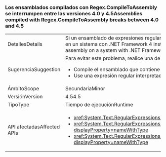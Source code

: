 ### <a name="assemblies-compiled-with-regexcompiletoassembly-breaks-between-40-and-45"></a><span data-ttu-id="f750b-101">Los ensamblados compilados con Regex.CompileToAssembly se interrumpen entre las versiones 4.0 y 4.5</span><span class="sxs-lookup"><span data-stu-id="f750b-101">Assemblies compiled with Regex.CompileToAssembly breaks between 4.0 and 4.5</span></span>

|   |   |
|---|---|
|<span data-ttu-id="f750b-102">Detalles</span><span class="sxs-lookup"><span data-stu-id="f750b-102">Details</span></span>|<span data-ttu-id="f750b-103">Si un ensamblado de expresiones regulares compiladas se crea con .NET Framework 4.5 pero tiene como destino .NET Framework 4, se inicia una excepción al intentar usar una de las expresiones regulares de ese ensamblado en un sistema con .NET Framework 4 instalado.</span><span class="sxs-lookup"><span data-stu-id="f750b-103">If an assembly of compiled regular expressions is built with the .NET Framework 4.5 but targets the .NET Framework 4, attempting to use one of the regular expressions in that assembly on a system with .NET Framework 4 installed throws an exception.</span></span>|
|<span data-ttu-id="f750b-104">Sugerencia</span><span class="sxs-lookup"><span data-stu-id="f750b-104">Suggestion</span></span>|<span data-ttu-id="f750b-105">Para evitar este problema, realice una de las acciones siguientes:</span><span class="sxs-lookup"><span data-stu-id="f750b-105">To work around this problem, you can do either of the following:</span></span><ul><li><span data-ttu-id="f750b-106">Compile el ensamblado que contiene las expresiones regulares con .NET Framework 4.</span><span class="sxs-lookup"><span data-stu-id="f750b-106">Build the assembly that contains the regular expressions with the .NET Framework 4.</span></span></li><li><span data-ttu-id="f750b-107">Use una expresión regular interpretada.</span><span class="sxs-lookup"><span data-stu-id="f750b-107">Use an interpreted regular expression.</span></span></li></ul>|
|<span data-ttu-id="f750b-108">Ámbito</span><span class="sxs-lookup"><span data-stu-id="f750b-108">Scope</span></span>|<span data-ttu-id="f750b-109">Secundaria</span><span class="sxs-lookup"><span data-stu-id="f750b-109">Minor</span></span>|
|<span data-ttu-id="f750b-110">Versión</span><span class="sxs-lookup"><span data-stu-id="f750b-110">Version</span></span>|<span data-ttu-id="f750b-111">4.5</span><span class="sxs-lookup"><span data-stu-id="f750b-111">4.5</span></span>|
|<span data-ttu-id="f750b-112">Tipo</span><span class="sxs-lookup"><span data-stu-id="f750b-112">Type</span></span>|<span data-ttu-id="f750b-113">Tiempo de ejecución</span><span class="sxs-lookup"><span data-stu-id="f750b-113">Runtime</span></span>|
|<span data-ttu-id="f750b-114">API afectadas</span><span class="sxs-lookup"><span data-stu-id="f750b-114">Affected APIs</span></span>|<ul><li><xref:System.Text.RegularExpressions.Regex.CompileToAssembly(System.Text.RegularExpressions.RegexCompilationInfo[],System.Reflection.AssemblyName)?displayProperty=nameWithType></li><li><xref:System.Text.RegularExpressions.Regex.CompileToAssembly(System.Text.RegularExpressions.RegexCompilationInfo[],System.Reflection.AssemblyName,System.Reflection.Emit.CustomAttributeBuilder[])?displayProperty=nameWithType></li><li><xref:System.Text.RegularExpressions.Regex.CompileToAssembly(System.Text.RegularExpressions.RegexCompilationInfo[],System.Reflection.AssemblyName,System.Reflection.Emit.CustomAttributeBuilder[],System.String)?displayProperty=nameWithType></li></ul>|

